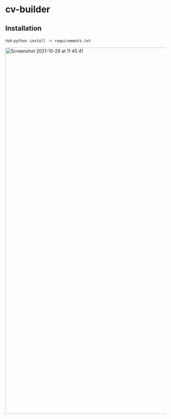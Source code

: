 # cv-builder

## Installation
run `python install -r requirements.txt`

<img width="1148" alt="Screenshot 2021-10-29 at 11 45 41" src="https://user-images.githubusercontent.com/62039410/139414004-1c6650f7-02e6-4d9e-a209-2989c9decae0.png">
